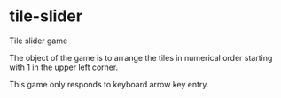 # tile-slider
Tile slider game

The object of the game is to arrange the tiles
in numerical order starting with 1 in the 
upper left corner.

This game only responds to keyboard arrow key entry.
